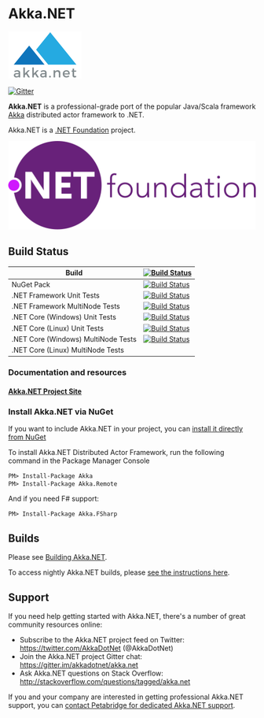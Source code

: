 # Akka.NET

![Akka.NET logo](documentation/icons/AkkaNetLogo.Normal.png)

[![Gitter](https://badges.gitter.im/Join%20Chat.svg)](https://gitter.im/akkadotnet/akka.net?utm_source=badge&utm_medium=badge&utm_campaign=pr-badge&utm_content=badge) <br/>

**Akka.NET** is a professional-grade port of the popular Java/Scala framework [Akka](http://akka.io) distributed actor framework to .NET.

Akka.NET is a [.NET Foundation](https://dotnetfoundation.org/) project.

![.NET Foundation Logo](docs/images/dotnetfoundationhorizontal.svg)

## Build Status


| Build                               	| [![Build Status](https://dev.azure.com/dotnet/Akka.NET/_apis/build/status/akka.net/PR%20Validation?branchName=dev&jobName=Windows%20Build)](https://dev.azure.com/dotnet/Akka.NET/_build/latest?definitionId=84&branchName=dev)                                   	|
|-------------------------------------	|-------------------------------------------------------------------------------------------------------------------------------------------------------------------------------------------------------------------------------------------------------------------	|
| NuGet Pack                          	| [![Build Status](https://dev.azure.com/dotnet/Akka.NET/_apis/build/status/akka.net/PR%20Validation?branchName=dev&jobName=NuGet%20Pack)](https://dev.azure.com/dotnet/Akka.NET/_build/latest?definitionId=84&branchName=dev)                                      	|
| .NET Framework Unit Tests           	| [![Build Status](https://dev.azure.com/dotnet/Akka.NET/_apis/build/status/akka.net/PR%20Validation?branchName=dev&jobName=.NET%20Framework%20Unit%20Tests%20(Windows))](https://dev.azure.com/dotnet/Akka.NET/_build/latest?definitionId=84&branchName=dev)       	|
| .NET Framework MultiNode Tests      	| [![Build Status](https://dev.azure.com/dotnet/Akka.NET/_apis/build/status/akka.net/PR%20Validation?branchName=dev&jobName=.NET%20Framework%20Multi-Node%20Tests%20(Windows))](https://dev.azure.com/dotnet/Akka.NET/_build/latest?definitionId=84&branchName=dev) 	|
| .NET Core (Windows) Unit Tests      	| [![Build Status](https://dev.azure.com/dotnet/Akka.NET/_apis/build/status/akka.net/PR%20Validation?branchName=dev&jobName=.NET%20Core%20Unit%20Tests%20(Windows))](https://dev.azure.com/dotnet/Akka.NET/_build/latest?definitionId=84&branchName=dev)            	|
| .NET Core (Linux) Unit Tests        	| [![Build Status](https://dev.azure.com/dotnet/Akka.NET/_apis/build/status/akka.net/PR%20Validation?branchName=dev&jobName=.NET%20Core%20Unit%20Tests%20(Linux))](https://dev.azure.com/dotnet/Akka.NET/_build/latest?definitionId=84&branchName=dev)              	|
| .NET Core (Windows) MultiNode Tests 	| [![Build Status](https://dev.azure.com/dotnet/Akka.NET/_apis/build/status/akka.net/PR%20Validation?branchName=dev&jobName=.NET%20Core%20Multi-Node%20Tests%20(Windows))](https://dev.azure.com/dotnet/Akka.NET/_build/latest?definitionId=84&branchName=dev)      	|
| .NET Core (Linux) MultiNode Tests   	|                                                                                                                                                                                                                                                                   	|        


### Documentation and resources

#### [Akka.NET Project Site](http://getakka.net)


### Install Akka.NET via NuGet

If you want to include Akka.NET in your project, you can [install it directly from NuGet](https://www.nuget.org/packages/Akka)

To install Akka.NET Distributed Actor Framework, run the following command in the Package Manager Console

```
PM> Install-Package Akka
PM> Install-Package Akka.Remote
```

And if you need F# support:

```
PM> Install-Package Akka.FSharp
```

## Builds
Please see [Building Akka.NET](http://getakka.net/community/building-akka-net.html).

To access nightly Akka.NET builds, please [see the instructions here](http://getakka.net/community/getting-access-to-nightly-builds.html).

## Support
If you need help getting started with Akka.NET, there's a number of great community resources online:

* Subscribe to the Akka.NET project feed on Twitter: https://twitter.com/AkkaDotNet  (@AkkaDotNet)
* Join the Akka.NET project Gitter chat: https://gitter.im/akkadotnet/akka.net
* Ask Akka.NET questions on Stack Overflow: http://stackoverflow.com/questions/tagged/akka.net

If you and your company are interested in getting professional Akka.NET support, you can [contact Petabridge for dedicated Akka.NET support](https://petabridge.com/).